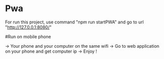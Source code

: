 # Pwa

For run this project, use command "npm run startPWA" and go to url "http://127.0.0.1:8080/"

#Run on mobile phone

-> Your phone and your computer on the same wifi
-> Go to web application on your phone and get computer ip
-> Enjoy !